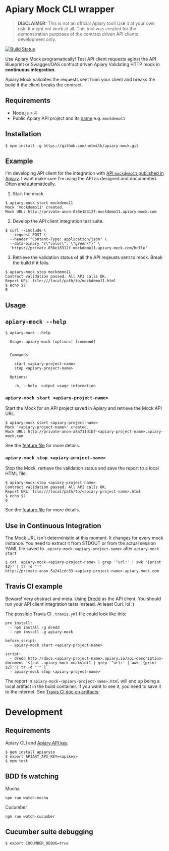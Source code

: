 # Apiary Mock CLI wrapper

> **DISCLAIMER:** This is not an official Apiary tool! Use it at your own risk. It might not work at all.
> This tool was created for the demonstration purposes of the contract driven API clients development only.

[![Build Status](https://travis-ci.org/netmilk/apiary-mock.svg)](https://travis-ci.org/netmilk/apiary-mock)

Use Apiary Mock programatically! Test API client requests aginst the API Blueprint or Swagger/OAS contract driven Apiary Validating HTTP mock in **continuous integration.**

Apiary Mock validates the requests sent from your client and breaks the build if the client breaks the contract.

## Requirements

- Node.js > 4 
- Public Apiary API project and its [name](https://help.apiary.io/faq/find-api-name/) e.g. `mockdemo11`

## Installation

```
$ npm install -g https://github.com/netmilk/apiary-mock.git
```

## Example

I'm developing API client for the integration with [API `mockdemo11` published in Apiary](http://docs.mockdemo11.apiary.io/). I want make sure I'm using the API as designed and documented. Often and automatically.

1. Start the mock.

  ```
  $ apiary-mock start mockdemo11
  Mock 'mockdemo11' created.
  Mock URL: http://private-anon-038e18312f-mockdemo11.apiary-mock.com
  ```

2. Develop the API client integration test suite.
  ```
  $ curl --include \
    --request POST \
    --header "Content-Type: application/json" \
    --data-binary "{\"color\": \"green\"}" \
    'https://private-038e18312f-mockdemo11.apiary-mock.com/hello'
  ```

3. Retrieve the validation status of all the API reqeusts sent to mock. Break the build if it fails.

  ```
  $ apiary-mock stop mockdemo11
  Contract validation passed. All API calls OK.
  Report URL: file:///local/path/to/mockdemo11.html
  $ echo $?
  0
  ```


## Usage

## `apiary-mock --help`
```
$ apiary-mock --help

  Usage: apiary-mock [options] [command]


  Commands:

    start <apiary-project-name>
    stop <apiary-project-name> 

  Options:

    -h, --help  output usage information
```


### `apiary-mock start <apiary-project-name>`
Start the Mock for an API project saved in Apiary and retrieve the Mock API URL.
```
$ apiary-mock start <apiary-project-name>
Mock '<apiary-project-name>' created.
Mock URL: http://private-anon-a8a711d1bf-<apiary-project-name>.apiary-mock.com
```

See the [feature file](https://github.com/netmilk/apiary-mock/blob/master/features/mock-start.feature) for more details.

### `apiary-mock stop <apiary-project-name>`
Stop the Mock, rertieve the validation status and save the report to a local HTML file.
```
$ apiary-mock-stop <apiary-project-name>
Contract validation passed. All API calls OK.
Report URL: file:///local/path/to/<apiary-project-name>.html
$ echo $?
0
```

See the [feature file](https://github.com/netmilk/apiary-mock/blob/master/features/mock-stop.feature) for more details.

## Use in Continuous Integration

The Mock URL isn't deterministic at this moment. It changes for every mock instance. You need to extract it from STDOUT or from the actual session YAML file saved to `.apiary-mock-<apiary-project-name>` after `apiary-mock start`

```
$ cat .apiary-mock-<apiary-project-name> | grep '^url:' | awk '{print $2}' | tr -d "'"
http://private-anon-5a241cdc33-<apiary-project-name>.apiary-mock.com
```

## Travis CI example 
Beware! Very abstract and meta. Using [Dredd](https://github.com/apiaryio/dredd) as the API client. You should run your API client integration tests instead. At least Curl. lol :)

The possible Travis CI `.travis.yml` file could look like this: 
```
pre_install:
  - npm install -g dredd
  - npm install -g apiary-mock

before_script:
  - apiary-mock start <apiary-project-name>

script:
  - dredd http://docs.<apiary-project-name>.apiary.io/api-description-document `$(cat .apiary-mock-mockslot1 | grep '^url:' | awk '{print $2}' | tr -d "'" )`
  - apiary-mock stop <apiary-project-name>
```

The report in `apiary-mock-<apiary-project-name>.html` will end up being a local artifact in the build container. If you want to see it, you need to save it to the internet. See [Travis CI doc on artifacts](https://docs.travis-ci.com/user/uploading-artifacts/).

# Development

## Requirements

Apiary CLI and [Apiary API key](https://help.apiary.io/tools/apiary-cli/#generating-an-authentication-token)

```
$ gem install apiaryio
$ export APIARY_API_KEY=<apikey>
$ npm test
```

## BDD fs watching

Mocha
```
npm run watch-mocha
```

Cucumber
```
npm run watch-cucumber
```


## Cucumber suite debugging
```
$ export CUCUMBER_DEBUG=true
```
